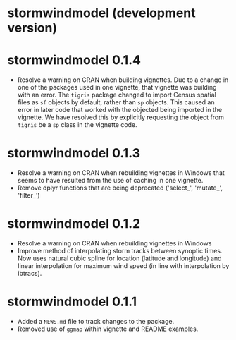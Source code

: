 # stormwindmodel (development version)

# stormwindmodel 0.1.4

* Resolve a warning on CRAN when building vignettes. Due to a change in 
one of the packages used in one vignette, that vignette was building with 
an error. The `tigris` package changed to import Census spatial files as
`sf` objects by default, rather than `sp` objects. This caused an error
in later code that worked with the objected being imported in the vignette. 
We have resolved this by explicitly requesting the object from `tigris` 
be a `sp` class in the vignette code. 

# stormwindmodel 0.1.3

* Resolve a warning on CRAN when rebuilding vignettes in Windows that 
seems to have resulted from the use of caching in one vignette.
* Remove dplyr functions that are being deprecated ('select_', 'mutate_', 
'filter_')

# stormwindmodel 0.1.2

* Resolve a warning on CRAN when rebuilding vignettes in Windows
* Improve method of interpolating storm tracks between synoptic times.
Now uses natural cubic spline for location (latitude and longitude) and
linear interpolation for maximum wind speed (in line with interpolation
by ibtracs).

# stormwindmodel 0.1.1

* Added a `NEWS.md` file to track changes to the package.
* Removed use of `ggmap` within vignette and README examples.



